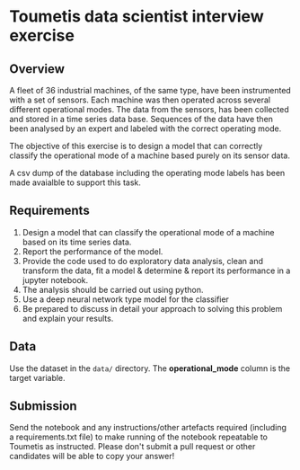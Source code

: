 


# Toumetis data scientist interview exercise

## Overview

A fleet of 36 industrial machines, of the same type, have been instrumented with a set of sensors. Each machine was then operated across several different operational modes. The data from the sensors, has been collected and stored in a time series data base. Sequences of the data have then been analysed by an expert and labeled with the correct operating mode.

The objective of this exercise is to design a model that can correctly classify the operational mode of a machine based purely on its sensor data.

A csv dump of the database including the operating mode labels has been made avaialble to support this task.

## Requirements

1. Design a model that can classify the operational mode of a machine based on its time series data.
2. Report the performance of the model.
3. Provide the code used to do exploratory data analysis, clean and transform the data, fit a model & determine & report its performance in a jupyter notebook. 
4. The analysis should be carried out using python.
5. Use a deep neural network type model for the classifier
6. Be prepared to discuss in detail your approach to solving this problem and explain your results. 

## Data

Use the dataset in the `data/` directory. The **operational_mode** column is the target variable.

## Submission

Send the notebook and any instructions/other artefacts required (including a requirements.txt file) to make running of the notebook repeatable to Toumetis as instructed. Please don't submit a pull request or other candidates will be able to copy your answer!
